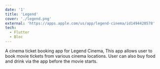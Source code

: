 ```yaml
---
date: '1'
title: 'Legend'
cover: './legend.png'
external: 'https://apps.apple.com/us/app/legend-cinema/id1494420578'
tech:
  - Flutter
  - Bloc
---
```


A cinema ticket booking app for Legend Cinema, This app allows user to book movie tickets from various cinema locations. User can also buy food and drink via the app before the movie starts.
